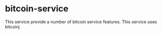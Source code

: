 # bitcoin-service
This service provide a number of bitcoin service features.
This service uses bitcoinj
